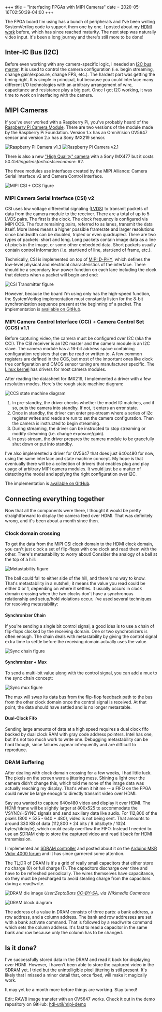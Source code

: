 +++
title = "Interfacing FPGAs with MIPI Cameras"
date = 2020-05-16T02:50:39-04:00
+++

The FPGA board I'm using has a bunch of peripherals and I've been writing SystemVerilog code to support them one by one. I posted about my [HDMI work](/blog/hdmi-on-fpga/) before, which has since reached maturity. The next step was naturally video input. It's been a long journey and there's still more to be done!

## Inter-IC Bus (I2C)

Before even working with any camera-specific logic, I needed an [I2C bus master](https://github.com/hdl-util/i2c). It is used to control the camera configuration (i.e. begin streaming, change gain/exposure, change FPS, etc.). The hardest part was getting the timing right. It is simple in principal, but because you could interface many different I/O technologies with an arbitrary arrangement of wire, capacitance and resistance play a big part. Once I got I2C working, it was time to work on interfacing with the camera.
 
## MIPI Cameras

If you've ever worked with a Raspberry Pi, you've probably heard of the [Raspberry Pi Camera Module](https://www.raspberrypi.org/products/camera-module-v2/https://www.raspberrypi.org/products/camera-module-v2/). There are two versions of the module made by the Raspberry Pi Foundation. Version 1.x has an OmniVision OV5647 sensor and version 2.x has a Sony IMX219 sensor.

![Raspberry Pi Camera v1.3](rpi_camera_v1_3.jpg)
![Raspberry Pi Camera v2.1](rpi_camera.jpg)

There is also a new ["High Quality" camera](https://www.raspberrypi.org/products/raspberry-pi-high-quality-camera/) with a Sony IMX477 but it costs $50. Getting a lens for it costs even more: ~$62.

The three modules use interfaces created by the MIPI Alliance: Camera Serial Interface v2 and Camera Control Interface.

![MIPI CSI + CCS figure](interface.png)

### MIPI Camera Serial Interface (CSI) v2 

CSI uses low voltage differential signaling ([LVDS](https://en.wikipedia.org/wiki/Low-voltage_differential_signaling)) to transmit packets of data from the camera module to the receiver. There are a total of up to 5 LVDS pairs. The first is the clock. The clock frequency is configured via MIPI CCS. The four remaining pairs, referred to as lanes, transmit the data itself. More lanes means a higher possible framerate and larger resolutions since bandwidth can be doubled, tripled or even quadrupled. There are two types of packets: short and long. Long packets contain image data as a line of pixels in the image, or some other embedded data. Short packets usually contain control information (i.e. start/end of line, start/end of frame, etc.).

Technically, CSI is implemented on top of [MIPI D-PHY](https://www.mipi.org/specifications/d-phy), which defines the low-level physical and electrical characteristics of the interface. There should be a secondary low-power function on each lane including the clock that detects when a packet will begin and end:

![CSI Transmitter figure](receiver.png)

However, because the board I'm using only has the high-speed function, the SystemVerilog implementation must constantly listen for the 8-bit synchronization sequence present at the beginning of a packet. The implementation is [available on GitHub](https://github.com/hdl-util/mipi-csi-2).

### MIPI Camera Control Interface (CCI) + Camera Control Set (CCS) v1.1

Before capturing video, the camera must be configured over I2C (aka the CCI). The CSI receiver is an I2C master and the camera module is an I2C slave. The camera module has a 16-bit address space containing configuration registers that can be read or written to.  A few common registers are defined in the CCS, but most of the important ones like clock tree configuration and CMOS sensor tuning are manufacturer specific. The [Linux kernel](https://github.com/torvalds/linux/blob/master/drivers/media/i2c/) has drivers for most camera modules.

After reading the datasheet for IMX219, I implemented a driver with a few resolution modes. Here's the rough state machine diagram:

![CCS state machine diagram](ccs_state_machine.jpg)

1. In pre-standby, the driver checks whether the model ID matches, and if so, puts the camera into standby. If not, it enters an error state.
2. Once in standby, the driver can enter pre-stream where a series of i2c register writes and reads are run to set the camera configuration. Then the camera is instructed to begin streaming.
3. During streaming, the driver can be instructed to stop streaming or modify streaming (i.e. change exposure/gain).
4. In post-stream, the driver prepares the camera module to be gracefully shut down or put into standby.

I've also implemented a driver for OV5647 that does just 640x480 for now, using the same interface and state machine concept. My hope is that eventually there will be a collection of drivers that enables plug and play usage of arbitrary MIPI camera modules. It would just be a matter of detecting the model and applying the right configuration over I2C.

The implementation is [available on GitHub](https://github.com/hdl-util/mipi-ccs).

## Connecting everything together

Now that all the components were there, I thought it would be pretty straightforward to display the camera feed over HDMI. That was definitely wrong, and it's been about a month since then.

### Clock domain crossing

To get the data from the MIPI CSI clock domain to the HDMI clock domain, you can't just clock a set of flip-flops with one clock and read them with the other. There's metastability to worry about! Consider the analogy of a ball at the top of a hill:

![Metastability figure](metastability.jpg)

The ball could fall to either side of the hill, and there's no way to know. That's metastability in a nutshell; it means the value you read could be either 0 or 1, depending on where it settles. It usually occurs in clock domain crossing when the two clocks don't have a synchronous relationship and setup/hold violations occur. I've used several techniques for resolving metastability:

#### Synchronizer Chain

If you're sending a single bit control signal, a good idea is to use a chain of flip-flops clocked by the receiving domain. One or two synchronizers is often enough. The chain deals with metastability by giving the control signal extra time to settle before the receiving domain actually uses the value.

![Sync chain figure](sync_chain.jpg)

#### Synchronizer + Mux

To send a multi-bit value along with the control signal, you can add a mux to the sync chain concept:

![Sync mux figure](sync_mux.jpg)

The mux will swap its data bus from the flip-flop feedback path to the bus from the other clock domain once the control signal is received. At that point, the data should have settled and is no longer metastable.

#### Dual-Clock Fifo

Sending large amounts of data at a high speed requires a dual clock fifo backed by dual clock RAM with gray code address pointers. Intel has one, but it's not too much work to write one. Debugging metastability can be hard though, since failures appear infrequently and are difficult to reproduce.

### DRAM Buffering

After dealing with clock domain crossing for a few weeks, I had little luck. The pixels on the screen were a jittering mess. Shining a light over the camera didn't change this, which told me none of the image data was actually reaching my display. That's when it hit me -- a FIFO on the FPGA could never be large enough to directly transmit video over HDMI.

Say you wanted to capture 640x480 video and display it over HDMI. The HDMI frame will be slightly larger at 800x525 to accommodate the VSYNC/HSYNC signals and send auxiliary data like audio. For 112,800 of the pixels (800 * 525 - 640 * 480), video is not being sent. 
That amounts to around 330 KB of data (112,800 * 24 bits / 8 bits/byte / 1024 bytes/kilobyte), which could easily overflow the FIFO. Instead I needed to use an SDRAM chip to store the captured video and read it back for HDMI transmission. 

I implemented an [SDRAM controller](https://github.com/hdl-util/sdram-controller) and posted about it on the [Arduino MKR Vidor 4000 forum](https://forum.arduino.cc/index.php?board=125.0) and it has since garnered some attention.

The TL;DR of DRAM is it's a grid of really small capacitors that either store no charge (0) or full charge (1). The capacitors discharge over time and have to be refreshed periodically. The wires themselves have capacitance, so they must be precharged to avoid stealing charge from the capacitors during a read/write.

![DRAM die image](1280px-MT4C1024-HD.jpg)
*User:ZeptoBars [CC-BY-SA](https://creativecommons.org/licenses/by-sa/3.0), via Wikimedia Commons*

![DRAM block diagram](dram_block_diagram.png)

The address of a value in DRAM consists of three parts: a bank address, a row address, and a column address. The bank and row addresses are set with a bank activate command. That is followed by a read/write command which sets the column address. It's fast to read a capacitor in the same bank and row because only the column has to be changed.

## Is it done?

I've successfully stored data in the DRAM and read it back for displaying over HDMI. However, I haven't been able to store the captured video in the SDRAM yet. I tried but the unintelligible pixel jittering is still present. It's likely that I missed a minor detail that, once fixed, will make it magically work.

It may yet be a month more before things are working. Stay tuned!

Edit: RAW8 image transfer with an OV5647 works. Check it out in the demo repository on GitHub: [hdl-util/mipi-demo](https://github.com/hdl-util/mipi-demo)
